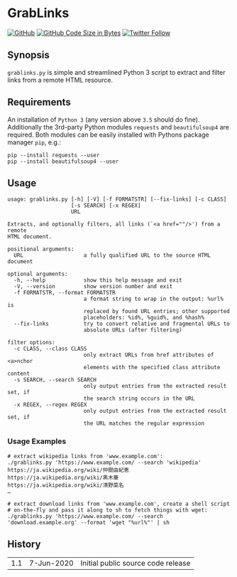 # GrabLinks

[![GitHub](https://img.shields.io/github/license/the-real-tokai/grablinks?color=green&label=License&style=flat)](https://github.com/the-real-tokai/grablinks/blob/master/LICENSE)
[![GitHub Code Size in Bytes](https://img.shields.io/github/languages/code-size/the-real-tokai/grablinks?label=Code%20Size&style=flat)](https://github.com/the-real-tokai/grablinks/)
[![Twitter Follow](https://img.shields.io/twitter/follow/binaryriot?color=blue&label=Follow%20%40binaryriot&style=flat)](https://twitter.com/binaryriot)

## Synopsis

`grablinks.py` is simple and streamlined Python 3 script to extract and filter links from a remote HTML resource.

## Requirements

An installation of `Python 3` (any version above `3.5` should do fine). Additionally the 3rd-party Python modules `requests`
and `beautifulsoup4` are required. Both modules can be easily installed with Pythons package manager `pip`, e.g.:

``` shell
pip --install requests --user
pip --install beautifulsoup4 --user
```

## Usage

```
usage: grablinks.py [-h] [-V] [-f FORMATSTR] [--fix-links] [-c CLASS]
                    [-s SEARCH] [-x REGEX]
                    URL

Extracts, and optionally filters, all links (`<a href=""/>') from a remote
HTML document.

positional arguments:
  URL                   a fully qualified URL to the source HTML document

optional arguments:
  -h, --help            show this help message and exit
  -V, --version         show version number and exit
  -f FORMATSTR, --format FORMATSTR
                        a format string to wrap in the output: %url% is
                        replaced by found URL entries; other supported
                        placeholders: %id%, %guid%, and %hash%
  --fix-links           try to convert relative and fragmental URLs to
                        absolute URLs (after filtering)

filter options:
  -c CLASS, --class CLASS
                        only extract URLs from href attributes of <a>nchor
                        elements with the specified class attribute content
  -s SEARCH, --search SEARCH
                        only output entries from the extracted result set, if
                        the search string occurs in the URL
  -x REGEX, --regex REGEX
                        only output entries from the extracted result set, if
                        the URL matches the regular expression
```

### Usage Examples

``` shell
# extract wikipedia links from 'www.example.com':
./grablinks.py 'https://www.example.com/ --search 'wikipedia'
https://ja.wikipedia.org/wiki/仲間由紀恵
https://ja.wikipedia.org/wiki/黒木華
https://ja.wikipedia.org/wiki/清野菜名
…
```

``` shell
# extract download links from 'www.example.com', create a shell script
# on-the-fly and pass it along to sh to fetch things with wget:
./grablinks.py 'https://www.example.com/ --search 'download.example.org' --format 'wget "%url%"' | sh
```

## History

<table>
    <tr>
        <td valign=top>1.1</td>
        <td valign=top nowrap>7-Jun-2020</td>
        <td>Initial public source code release</td>
    </tr>
</table>
